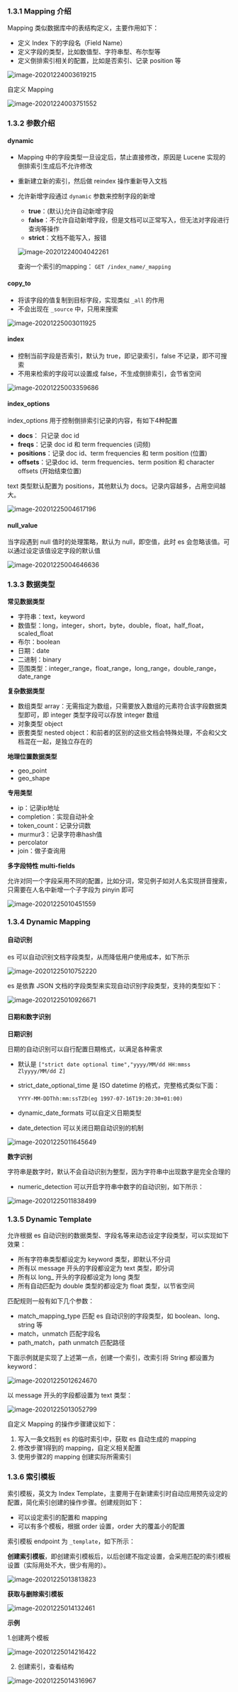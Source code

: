 ### 1.3.1 Mapping 介绍

Mapping 类似数据库中的表结构定义，主要作用如下：

* 定义 Index 下的字段名（Field Name）
* 定义字段的类型，比如数值型、字符串型、布尔型等
* 定义倒排索引相关的配置，比如是否索引、记录 position 等

![image-20201224003619215](https://s3.ax1x.com/2020/12/24/rcJoAH.png)

自定义 Mapping

![image-20201224003751552](https://s3.ax1x.com/2020/12/24/rcJTNd.png)

### 1.3.2 参数介绍

#### dynamic

* Mapping 中的字段类型一旦设定后，禁止直接修改，原因是 Lucene 实现的倒排索引生成后不允许修改

* 重新建立新的索引，然后做 reindex 操作重新导入文档

* 允许新增字段通过 `dynamic` 参数来控制字段的新增

    * **true**：(默认)允许自动新增字段
    * **false**：不允许自动新增字段，但是文档可以正常写入，但无法对字段进行查询等操作
    * **strict**：文档不能写入，报错

  ![image-20201224004042261](https://s3.ax1x.com/2020/12/24/rcJ74A.png)

  查询一个索引的mapping： `GET /index_name/_mapping`

#### copy_to

* 将该字段的值复制到目标字段，实现类似 `_all` 的作用
* 不会出现在 `_source` 中，只用来搜索

![image-20201225003011925](https://s3.ax1x.com/2020/12/25/rREqsA.png)

#### index

* 控制当前字段是否索引，默认为 true，即记录索引，false 不记录，即不可搜索
* 不用来检索的字段可以设置成 false，不生成倒排索引，会节省空间

![image-20201225003359686](https://s3.ax1x.com/2020/12/25/rRELqI.png)

#### index_options

index_options 用于控制倒排索引记录的内容，有如下4种配置

* **docs**： 只记录 doc id
* **freqs**：记录 doc id 和 term frequencies (词频)
* **positions**：记录 doc id、term frequencies 和 term position (位置)
* **offsets**：记录doc id、term frequencies、term position 和 character offsets (开始结束位置)

text 类型默认配置为 positions，其他默认为 docs。记录内容越多，占用空间越大。

![image-20201225004617196](https://s3.ax1x.com/2020/12/25/rREXZt.png)

#### null_value

当字段遇到 null 值时的处理策略，默认为 null，即空值，此时 es 会忽略该值。可以通过设定该值设定字段的默认值

![image-20201225004646636](https://s3.ax1x.com/2020/12/25/rREvIf.png)

### 1.3.3 数据类型

**常见数据类型**

* 字符串：text，keyword
* 数值型：long，integer，short，byte，double，float，half_float，scaled_float
* 布尔：boolean
* 日期：date
* 二进制：binary
* 范围类型：integer_range，float_range，long_range，double_range，date_range

**复杂数据类型**

* 数组类型 array：无需指定为数组，只需要放入数组的元素符合该字段数据类型即可，即 integer 类型字段可以存放 integer 数组
* 对象类型 object
* 嵌套类型 nested object：和前者的区别的这些文档会特殊处理，不会和父文档混在一起，是独立存在的

**地理位置数据类型**

* geo_point
* geo_shape

**专用类型**

* ip：记录ip地址
* completion：实现自动补全
* token_count：记录分词数
* murmur3：记录字符串hash值
* percolator
* join：做子查询用

**多字段特性 multi-fields**

允许对同一个字段采用不同的配置，比如分词，常见例子如对人名实现拼音搜索，只需要在人名中新增一个子字段为 pinyin 即可

![image-20201225010451559](https://s3.ax1x.com/2020/12/25/rREzi8.png)

### 1.3.4 Dynamic Mapping

#### 自动识别

es 可以自动识别文档字段类型，从而降低用户使用成本，如下所示

![image-20201225010752220](https://s3.ax1x.com/2020/12/25/rRVSJS.png)

es 是依靠 JSON 文档的字段类型来实现自动识别字段类型，支持的类型如下：

![image-20201225010926671](https://s3.ax1x.com/2020/12/25/rRVpRg.png)

#### 日期和数字识别

**日期识别**

日期的自动识别可以自行配置日期格式，以满足各种需求

* 默认是 `["strict date optional time","yyyy/MM/dd HH:mmss Zlyyyy/MM/dd Z]`

* strict_date_optional_time 是 ISO datetime 的格式，完整格式类似下面：

  `YYYY-MM-DDThh:mm:ssTZD(eg 1997-07-16T19:20:30+01:00)`

* dynamic_date_formats 可以自定义日期类型

* date_detection 可以关闭日期自动识别的机制

![image-20201225011645649](https://s3.ax1x.com/2020/12/25/rRV9zQ.png)

**数字识别**

字符串是数字时，默认不会自动识别为整型，因为字符串中出现数字是完全合理的

* numeric_detection 可以开启字符串中数字的自动识别，如下所示：

![image-20201225011838499](https://s3.ax1x.com/2020/12/25/rRVPMj.png)

### 1.3.5 Dynamic Template

允许根据 es 自动识别的数据类型、字段名等来动态设定字段类型，可以实现如下效果：

* 所有字符串类型都设定为 keyword 类型，即默认不分词
* 所有以 message 开头的字段都设定为 text 类型，即分词
* 所有以 long_ 开头的字段都设定为 long 类型
* 所有自动匹配为 double 类型的都设定为 float 类型，以节省空间

匹配规则一般有如下几个参数：

* match_mapping_type 匹配 es 自动识别的字段类型，如 boolean、long、string 等
* match，unmatch 匹配字段名
* path_match，path unmatch 匹配路径

下面示例就是实现了上述第一点，创建一个索引，改索引将 String 都设置为 keyword：

![image-20201225012624670](https://s3.ax1x.com/2020/12/25/rRViss.png)

以 message 开头的字段都设置为 text 类型：

![image-20201225013052799](https://s3.ax1x.com/2020/12/25/rRVFLn.png)

自定义 Mapping 的操作步骤建议如下：

1. 写入一条文档到 es 的临时索引中，获取 es 自动生成的 mapping
2. 修改步骤1得到的 mapping，自定义相关配置
3. 使用步骤2的 mapping 创建实际所需索引

### 1.3.6 索引模板

索引模板，英文为 Index Template，主要用于在新建索引时自动应用预先设定的配置，简化索引创建的操作步骤。创建规则如下：

* 可以设定索引的配置和 mapping
* 可以有多个模板，根据 order 设置，order 大的覆盖小的配置

索引模板 endpoint 为 `_template`，如下所示：

**创建索引模板**，即创建索引模板后，以后创建不指定设置，会采用匹配的索引模板设置（实际用处不大，很少有用的）。

![image-20201225013813823](https://s3.ax1x.com/2020/12/25/rRVAZq.png)

**获取与删除索引模板**

![image-20201225014132461](https://s3.ax1x.com/2020/12/25/rRVEd0.png)

**示例**

1.创建两个模板

![image-20201225014216422](https://s3.ax1x.com/2020/12/25/rRVVoV.png)

2. 创建索引，查看结构

![image-20201225014316967](https://s3.ax1x.com/2020/12/25/rRVeiT.png)

